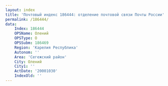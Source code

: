 ```yaml
---
layout: index
title: 'Почтовый индекс 186444: отделение почтовой связи Почты России'
permalink: /186444/
data:
    Index: 186444
    OPSName: Олений
    OPSType: О
    OPSSubm: 186469
    Region: 'Карелия Республика'
    Autonom: ''
    Area: 'Сегежский район'
    City: Олений
    City1: ''
    ActDate: '20001030'
    IndexOld: ''
---
```

